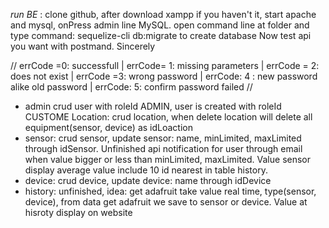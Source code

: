 <!-- @format -->

_run BE_ : clone github, after download xampp if you haven't it, start apache and mysql, onPress admin line MySQL. open
command line at folder and type command: sequelize-cli db:migrate to create database Now test api you want with
postmand. Sincerely

// errCode =0: successfull | errCode= 1: missing parameters | errCode = 2: does not exist | errCode =3: wrong password |
errCode: 4 : new password alike old password | errCode: 5: confirm password failed //

- admin crud user with roleId ADMIN, user is created with roleId CUSTOME Location: crud location, when delete location
  will delete all equipment(sensor, device) as idLoaction
- sensor: crud sensor, update sensor: name, minLimited, maxLimited through idSensor. Unfinished api notification for
  user through email when value bigger or less than minLimited, maxLimited. Value sensor display average value include
  10 id nearest in table history.
- device: crud device, update device: name through idDevice
- history: unfinished, idea: get adafruit take value real time, type(sensor, device), from data get adafruit we save to
  sensor or device. Value at hisroty display on website

   
